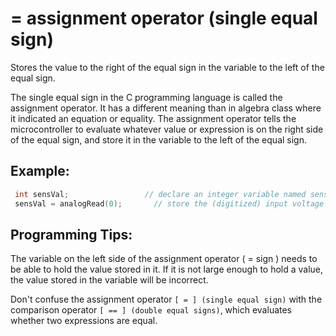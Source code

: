 # = assignment operator (single equal sign)

Stores the value to the right of the equal sign in the variable to the left of the equal sign.

The single equal sign in the C programming language is called the assignment operator. It has a different meaning than in algebra class where it indicated an equation or equality. The assignment operator tells the microcontroller to evaluate whatever value or expression is on the right side of the equal sign, and store it in the variable to the left of the equal sign.

## Example:
```C++
 int sensVal;                 // declare an integer variable named sensVal
 sensVal = analogRead(0);       // store the (digitized) input voltage at analog pin 0 in SensVal
```

## Programming Tips:

The variable on the left side of the assignment operator ( = sign ) needs to be able to hold the value stored in it. If it is not large enough to hold a value, the value stored in the variable will be incorrect.

Don't confuse the assignment operator ```[ = ] (single equal sign)``` with the comparison operator ```[ == ] (double equal signs)```, which evaluates whether two expressions are equal. 